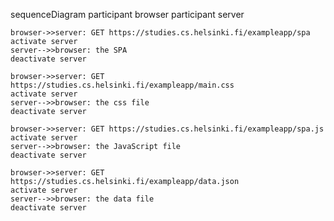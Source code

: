 sequenceDiagram
    participant browser
    participant server
    
    browser->>server: GET https://studies.cs.helsinki.fi/exampleapp/spa
    activate server
    server-->>browser: the SPA
    deactivate server

    browser->>server: GET https://studies.cs.helsinki.fi/exampleapp/main.css
    activate server
    server-->>browser: the css file
    deactivate server

    browser->>server: GET https://studies.cs.helsinki.fi/exampleapp/spa.js
    activate server
    server-->>browser: the JavaScript file
    deactivate server

    browser->>server: GET https://studies.cs.helsinki.fi/exampleapp/data.json
    activate server
    server-->>browser: the data file
    deactivate server



    